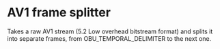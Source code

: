 # AV1 frame splitter
Takes a raw AV1 stream (5.2 Low overhead bitstream format) and splits it into separate frames, from OBU_TEMPORAL_DELIMITER to the next one.
